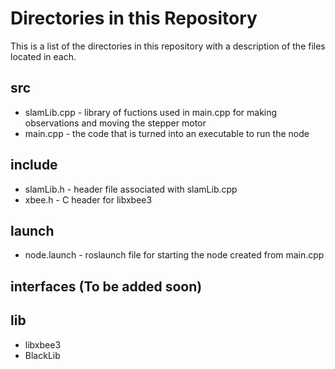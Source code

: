 # Directories in this Repository
This is a list of the directories in this repository with a description of the files located in each.

## src
- slamLib.cpp - library of fuctions used in main.cpp for making observations and moving the stepper motor
- main.cpp - the code that is turned into an executable to run the node

## include
- slamLib.h - header file associated with slamLib.cpp
- xbee.h - C header for libxbee3

## launch
- node.launch - roslaunch file for starting the node created from main.cpp

## interfaces (To be added soon)

## lib
- libxbee3
- BlackLib
